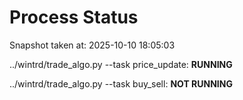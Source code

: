 # Process Status

Snapshot taken at: 2025-10-10 18:05:03

../wintrd/trade_algo.py --task price_update: **RUNNING**

../wintrd/trade_algo.py --task buy_sell: **NOT RUNNING**

